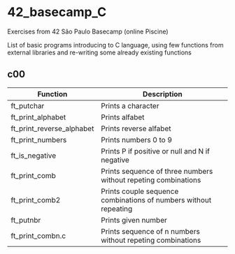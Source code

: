 # 42_basecamp_C
Exercises from 42 São Paulo Basecamp (online Piscine)

List of basic programs introducing to C language, using few functions from external libraries and re-writing some already existing functions

## c00

| Function | Description |
|----------|-------------|
| ft_putchar | Prints a character |
| ft_print_alphabet | Prints alfabet |
| ft_print_reverse_alphabet | Prints reverse alfabet |
| ft_print_numbers | Prints numbers 0 to 9 |
| ft_is_negative | Prints P if positive or null and N if negative |
| ft_print_comb | Prints sequence of three numbers without repeting combinations |
| ft_print_comb2 | Prints couple sequence combinations of numbers without repeating |
| ft_putnbr | Prints given number |
| ft_print_combn.c | Prints sequence of n numbers without repeting combinations |
